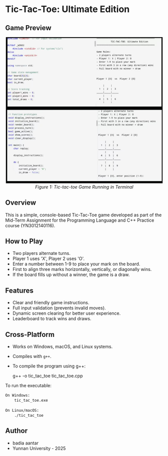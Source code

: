 # Tic-Tac-Toe: Ultimate Edition

## Game Preview
<p align="center">
  <img src="./game_start.jpg" alt="Tic-tac-toe Game Screenshot" width="500">
  <br>
  <em>Figure 1: Tic-tac-toe Game Running in Terminal</em>
</p >

## Overview
This is a simple, console-based Tic-Tac-Toe game developed as part of the Mid-Term Assignment for the Programming Language and C++ Practice course (YN3012140116).

## How to Play
- Two players alternate turns.
- Player 1 uses 'X', Player 2 uses 'O'.
- Enter a number between 1-9 to place your mark on the board.
- First to align three marks horizontally, vertically, or diagonally wins.
- If the board fills up without a winner, the game is a draw.

## Features
- Clear and friendly game instructions.
- Full input validation (prevents invalid moves).
- Dynamic screen clearing for better user experience.
- Leaderboard to track wins and draws.

## Cross-Platform
- Works on Windows, macOS, and Linux systems.
- Compiles with `g++`.
- To compile the program using g++:

    g++ -o tic_tac_toe tic_tac_toe.cpp

To run the executable:

    On Windows:
        tic_tac_toe.exe

    On Linux/macOS:
        ./tic_tac_toe

## Author
- badia aantar
- Yunnan University - 2025
